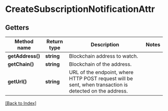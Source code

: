 # CreateSubscriptionNotificationAttr

## Getters

Method name | Return type | Description | Notes
------------ | ------------- | ------------- | -------------
**getAddress()** | **string** | Blockchain address to watch. |
**getChain()** | **string** | Blockchain of the address. |
**getUrl()** | **string** | URL of the endpoint, where HTTP POST request will be sent, when transaction is detected on the address. |

[[Back to Index]](../index.md)
